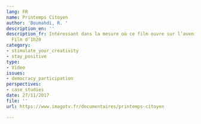 ```yaml
---
lang: FR
name: Printemps Citoyen
author: 'Boumahdi, R. '
description_en: ''
description_fr: Intéressant dans la mesure où ce film ouvre sur l’avenir de la démocratie–
  Film d’1h20
category:
- stimulate_your_creativity
- stay_positive
type:
- Video
issues:
- democracy_participation
perspectives:
- case_studies
date: 27/11/2017
file: ''
url: https://www.imagotv.fr/documentaires/printemps-citoyen

---
```


